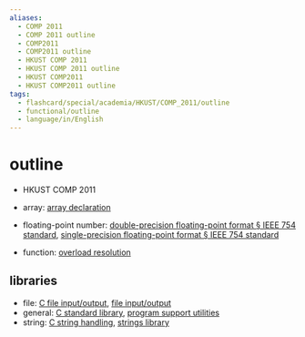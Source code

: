 ```yaml
---
aliases:
  - COMP 2011
  - COMP 2011 outline
  - COMP2011
  - COMP2011 outline
  - HKUST COMP 2011
  - HKUST COMP 2011 outline
  - HKUST COMP2011
  - HKUST COMP2011 outline
tags:
  - flashcard/special/academia/HKUST/COMP_2011/outline
  - functional/outline
  - language/in/English
---
```


# outline

- HKUST COMP 2011

- array: [array declaration](../../../C++/array%20declaration.md)
- floating-point number: [double-precision floating-point format § IEEE 754 standard](../../../../general/double-precision%20floating-point%20format.md#IEEE%20754%20standard), [single-precision floating-point format § IEEE 754 standard](../../../../general/single-precision%20floating-point%20format.md#IEEE%20754%20standard)
- function: [overload resolution](../../../C++/overload%20resolution.md)

## libraries

- file: [C file input/output](../../../../general/C%20file%20input_output.md), [file input/output](../../../C/file%20input_output.md)
- general: [C standard library](../../../../general/C%20standard%20library.md), [program support utilities](../../../C/program%20support%20utilities.md)
- string: [C string handling](../../../../general/C%20string%20handling.md), [strings library](../../../C/strings%20library.md)
